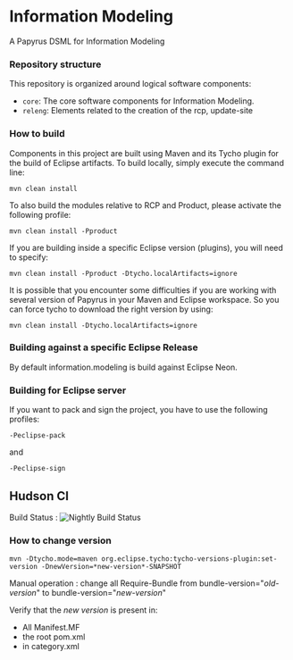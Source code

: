 # Information Modeling
A Papyrus DSML for Information Modeling

### Repository structure ###

This repository is organized around logical software components:

* `core`: The core software components for Information Modeling.
* `releng`: Elements related to the creation of the rcp, update-site

### How to build ###

Components in this project are built using Maven and its Tycho plugin for the build of Eclipse artifacts.
To build locally, simply execute the command line:

```
mvn clean install
```

To also build the modules relative to RCP and Product, please activate the following profile:

```
mvn clean install -Pproduct
```

If you are building inside a specific Eclipse version (plugins), you will need to specify:

```
mvn clean install -Pproduct -Dtycho.localArtifacts=ignore
```

It is possible that you encounter some difficulties if you are working with several version of Papyrus in your Maven and Eclipse workspace.
So you can force tycho to download the right version by using:

```
mvn clean install -Dtycho.localArtifacts=ignore
```

### Building against a specific Eclipse Release ###

By default information.modeling is build against Eclipse Neon.

### Building for Eclipse server ###

If you want to pack and sign the project, you have to use the following profiles:

```
-Peclipse-pack
```

and

```
-Peclipse-sign
```

## Hudson CI
Build Status : ![Nightly Build Status](https://hudson.eclipse.org/papyrus/view/InformationModeling/job/papyrus-informationmodeling-neon/)

### How to change version ###

```
mvn -Dtycho.mode=maven org.eclipse.tycho:tycho-versions-plugin:set-version -DnewVersion=*new-version*-SNAPSHOT
```
Manual operation : change all Require-Bundle from bundle-version="*old-version*" to bundle-version="*new-version*"

Verify that the *new version* is present in: 
 - All Manifest.MF
 - the root pom.xml
 - in category.xml
